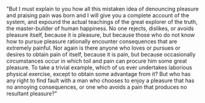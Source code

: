 "But I must explain to you how all this mistaken idea of denouncing pleasure and praising pain was born and I
 will give you a complete account of the system, and expound the actual teachings of the great explorer of the
  truth, the master-builder of human happiness. No one rejects, dislikes, or avoids pleasure itself, because 
  it is pleasure, but because those who do not know how to pursue pleasure rationally encounter consequences 
  that are extremely painful. Nor again is there anyone who loves or pursues or desires to obtain pain of 
  itself, because it is pain, but because occasionally circumstances occur in which toil and pain can procure
   him some great pleasure. To take a trivial example, which of us ever undertakes laborious physical 
   exercise, except to obtain some advantage from it? But who has any right to find fault with a man who 
   chooses to enjoy a pleasure that has no annoying consequences, or one who avoids a pain that produces no 
   resultant pleasure?"